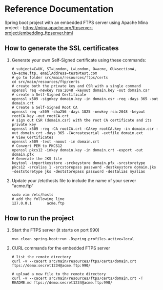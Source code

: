 # Reference Documentation

Spring boot project with an embedded FTPS server using Apache Mina project - https://mina.apache.org/ftpserver-project/embedding_ftpserver.html

## How to generate the SSL certificates

1. Generate your own Self-Signed certificate using these commands:

    ```shell
    # subject=C=UK, ST=London, L=London, O=acme, OU=sectionA, CN=acme.ftp, emailAddress=test@test.com
    # go to folder src/main/resources/ftps/certs
    cd src/main/resources/ftp/certs
    # create both the private key and CSR with a single command
    openssl req -newkey rsa:2048 -keyout domain.key -out domain.csr
    # create a Self-Signed Certificate
    openssl x509 -signkey domain.key -in domain.csr -req -days 365 -out domain.crt
    # Create a Self-Signed Root CA
    openssl req -x509 -sha256 -days 1825 -newkey rsa:2048 -keyout rootCA.key -out rootCA.crt
    # sign out CSR (domain.csr) with the root CA certificate and its private key
    openssl x509 -req -CA rootCA.crt -CAkey rootCA.key -in domain.csr -out domain.crt -days 365 -CAcreateserial -extfile domain.ext
    # View Certificates
    openssl x509 -text -noout -in domain.crt
    # Convert PEM to PKCS12
    openssl pkcs12 -inkey domain.key -in domain.crt -export -out domain.pfx
    # Generate the JKS file
    keytool -importkeystore -srckeystore domain.pfx -srcstoretype pkcs12 -srcalias 1 -srcstorepass password -destkeystore domain.jks -deststoretype jks -deststorepass password -destalias myalias

    ```
2. Update your /etc/hosts file to include the name of your server "acme.ftp"
   ```shell
   sudo vim /etc/hosts 
   # add the following line
   127.0.0.1       acme.ftp
   ```

## How to run the project

1. Start the FTPS server (it starts on port 990)
   ```shell
   mvn clean spring-boot:run -Dspring.profiles.active=local
   ```
2. CURL commands for the embedded FTPS server
   ```shell
   # list the remote directory
   curl -v --cacert src/main/resources/ftps/certs/domain.crt ftps://demo:secret1234@acme.ftp:990/
   
   # upload a new file to the remote directory
   curl -v --cacert src/main/resources/ftps/certs/domain.crt -T README.md ftps://demo:secret1234@acme.ftp:990/
   ```


